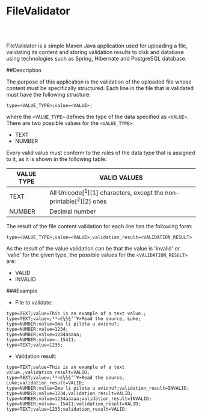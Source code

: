 FileValidator
=============
<br></br> 

FileValidator is a simple Maven Java application used for uploading a file, validating its content and storing validation results to disk and database using technologies such as Spring, Hibernate and PostgreSQL database.


##Description
<p></p> 

The purpose of this application is the validation of the uploaded file whose content must be specifically structured. 
Each line in the file that is validated must have the following structure:
```
type=<VALUE_TYPE>;value=<VALUE>;
```
where the ```<VALUE_TYPE>``` defines the type of the data specified as ```<VALUE>```. There are two possible values for the  ```<VALUE_TYPE>```:  
* TEXT  
* NUMBER

Every valid value must conform to the rules of the data type that is assigned to it, as it is shown in the following table: 
<center>

| VALUE TYPE    | VALID VALUES     |
| ------------- | -----------------|
| TEXT          | All Unicode[<sup>1</sup>][1] characters, except the non-printable[<sup>2</sup>][2] ones  |
| NUMBER        | Decimal number   |
</center>
<p></p> 

The result of the file content vaildation for each line has the following form:
```
type=<VALUE_TYPE>;value=<VALUE>;validation_result=<VALIDATION_RESULT>
```
As the result of the value validation can be that the value is 'invalid' or 'valid' for the given type, the possible values for the ```<VALIDATION_RESULT>``` are:
* VALID 
* INVALID  

###Example
<p></p>

* File to validate:  
```
type=TEXT;value=This is an example of a text value.;  
type=TEXT;value=¡²³¤€¼½¾‘’¥×Read the source, Luke;  
type=NUMBER;value=Ima li pilota u avionu?;  
type=NUMBER;value=1234;  
type=NUMBER;value=1234aaaaa;  
type=NUMBER;value=-.15411;  
type=TEXT;value=1235;  
```
* Validation result:  
```
type=TEXT;value=This is an example of a text value.;validation_result=VALID;
type=TEXT;value=¡²³¤€¼½¾‘’¥×Read the source, Luke;validation_result=VALID;
type=NUMBER;value=Ima li pilota u avionu?;validation_result=INVALID;
type=NUMBER;value=1234;validation_result=VALID;
type=NUMBER;value=1234aaaaa;validation_result=INVALID;
type=NUMBER;value=-.15411;validation_result=VALID;
type=TEXT;value=1235;validation_result=VALID; 
```
